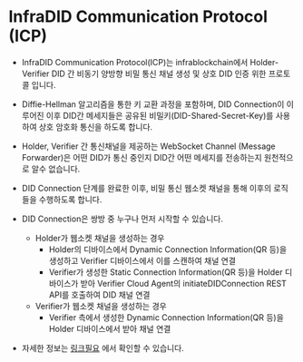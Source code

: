 # InfraDID Communication Protocol (ICP)

- InfraDID Communication Protocol(ICP)는 infrablockchain에서 Holder-Verifier DID 간 비동기 양방향 비밀 통신 채널 생성 및 상호 DID 인증 위한 프로토콜 입니다.

- Diffie-Hellman 알고리즘을 통한 키 교환 과정을 포함하며, DID Connection이 이루어진 이후 DID간 메세지들은 공유된 비밀키(DID-Shared-Secret-Key)를 사용하여 상호 암호화 통신을 하도록 합니다.

- Holder, Verifier 간 통신채널을 제공하는 WebSocket Channel (Message Forwarder)은 어떤 DID가 통신 중인지 DID간 어떤 메세지를 전송하는지 원천적으로 알수 없습니다.

- DID Connection 단계를 완료한 이후, 비밀 통신 웹소켓 채널을 통해 이후의 로직들을 수행하도록 합니다.

- DID Connection은 쌍방 중 누구나 먼저 시작할 수 있습니다.

  - Holder가 웹소켓 채널을 생성하는 경우
    - Holder의 디바이스에서 Dynamic Connection Information(QR 등)을 생성하고 Verifier 디바이스에서 이를 스캔하여 채널 연결
    - Verifier가 생성한 Static Connection Information(QR 등)을 Holder 디바이스가 받아 Verifier Cloud Agent의 initiateDIDConnection REST API를 호출하여 DID 채널 연결
  - Verifier가 웹소켓 채널을 생성하는 경우
    - Verifier 측에서 생성한 Dynamic Connection Information(QR 등)을 Holder 디바이스에서 받아 채널 연결

- 자세한 정보는 [링크필요](#infradid-communication-protocol-icp) 에서 확인할 수 있습니다.
